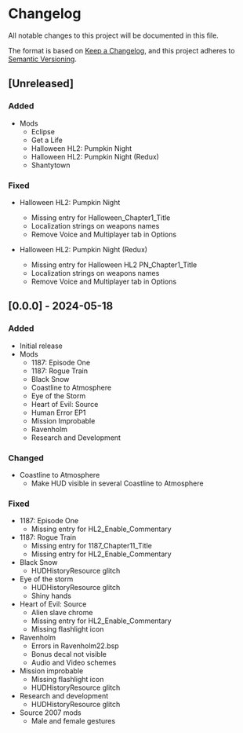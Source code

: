 # Changelog

All notable changes to this project will be documented in this file.

The format is based on [Keep a Changelog](https://keepachangelog.com/en/1.0.0/),
and this project adheres to [Semantic Versioning](https://semver.org/spec/v2.0.0.html).

## [Unreleased]

### Added

- Mods
  - Eclipse
  - Get a Life
  - Halloween HL2: Pumpkin Night
  - Halloween HL2: Pumpkin Night (Redux)
  - Shantytown

### Fixed

- Halloween HL2: Pumpkin Night
  - Missing entry for Halloween_Chapter1_Title
  - Localization strings on weapons names
  - Remove Voice and Multiplayer tab in Options

- Halloween HL2: Pumpkin Night (Redux)
  - Missing entry for Halloween HL2 PN_Chapter1_Title
  - Localization strings on weapons names
  - Remove Voice and Multiplayer tab in Options

## [0.0.0] - 2024-05-18

### Added

- Initial release
- Mods
  - 1187: Episode One
  - 1187: Rogue Train
  - Black Snow
  - Coastline to Atmosphere
  - Eye of the Storm
  - Heart of Evil: Source
  - Human Error EP1
  - Mission Improbable
  - Ravenholm
  - Research and Development

### Changed

- Coastline to Atmosphere
  - Make HUD visible in several Coastline to Atmosphere

### Fixed

- 1187: Episode One
  - Missing entry for HL2_Enable_Commentary
- 1187: Rogue Train
  - Missing entry for 1187_Chapter11_Title
  - Missing entry for HL2_Enable_Commentary
- Black Snow
  - HUDHistoryResource glitch
- Eye of the storm
  - HUDHistoryResource glitch
  - Shiny hands
- Heart of Evil: Source
  - Alien slave chrome
  - Missing entry for HL2_Enable_Commentary
  - Missing flashlight icon
- Ravenholm
  - Errors in Ravenholm22.bsp
  - Bonus decal not visible
  - Audio and Video schemes
- Mission improbable
  - Missing flashlight icon
  - HUDHistoryResource glitch
- Research and development
  - HUDHistoryResource glitch
- Source 2007 mods
  - Male and female gestures